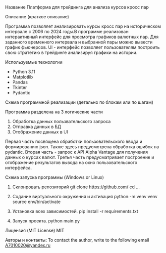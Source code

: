 Название
Платформа для трейдинга для анализа курсов кросс пар

Описание (краткое описание)

Программа позволяет анализировать курсы кросс пар на историческом интервале с 2006 по 2024 годы.В программе реализован интерактивный интерфейс для просмотра графиков валютных пар. Для заданного временного интервала и выбранной пары можно вывести график фьючерсов. 
UI - интерфейс позволяет пользователям построить свою стратегию в трейдинге анализируя графики на истории.

Используемые технологии
 - Python 3.11
 - Matplotlib
 - Pandas
 - Tkinter 
 - Pydantic

Схема программной реализации (детально по блокам или по шагам)

Программа разделена на 3 логические части
1. Обработка данных пользвательского запроса
2. Отправка данных в БД
3. Отображение данных в UI

Первая часть посвящена обработки пользовательского ввода и формированию json. Также здесь предусмотрена обработка ошибок на pydantic.
Вторая часть - запрос к API Alpha Vantage для получения данных о курсах валют. 
Третья часть предусматривает построение и отображение результатов вывода на окно пользовательского интерфейса.


Схема запуска программы (Windows or Linux)
1. Склонровать репозиторий
git clone https://github.com/
cd ...

2. Содание виртуального окружения и активация
python -m venv venv
source env/bin/activate

3. Установка всех зависимостей. 
pip install -r requirements.txt

4. Запуск проекта.
python main.py


Лицензия (MIT License)
MIT

Авторы и контакты:
To contact the author, write to the following email A7010020@yandex.ru








